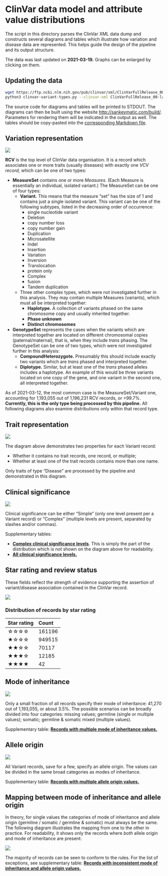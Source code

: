 # ClinVar data model and attribute value distributions

The script in this directory parses the ClinVar XML data dump and constructs several diagrams and tables which illustrate how variation and disease data are represented. This helps guide the design of the pipeline and its output structure.

The data was last updated on **2021-03-19.** Graphs can be enlarged by clicking on them.



## Updating the data

```bash
wget https://ftp.ncbi.nlm.nih.gov/pub/clinvar/xml/ClinVarFullRelease_00-latest.xml.gz
python3 clinvar-variant-types.py --clinvar-xml ClinVarFullRelease_00-latest.xml.gz
```

The source code for diagrams and tables will be printed to STDOUT. The diagrams can then be built using the website http://sankeymatic.com/build/. Parameters for rendering them will be indicated in the output as well. The tables should be copy-pasted into the [corresponding Markdown file](supplementary-tables.md).



## Variation representation

![](diagrams/variant-types.png)

**RCV** is the top level of ClinVar data organisation. It is a record which associates one or more traits (usually diseases) with exactly one _VCV record,_ which can be one of two types:
* **MeasureSet** contains one or more _Measures._ (Each Measure is essentially an individual, isolated variant.) The MeasureSet can be one of four types:
  - **Variant.** This means that the measure “set” has the size of 1 and contains just a single isolated variant. This variant can be one of the following subtypes, listed in the decreasing order of occurrence:
    + single nucleotide variant
    + Deletion
    + copy number loss
    + copy number gain
    + Duplication
    + Microsatellite
    + Indel
    + Insertion
    + Variation
    + Inversion
    + Translocation
    + protein only
    + Complex
    + fusion
    + Tandem duplication
  - Three other complex types, which were not investigated further in this analysis. They may contain multiple Measures (variants), which must all be interpreted together:
    + **Haplotype.** A collection of variants phased on the same chromosome copy and usually inherited together.
    + **Phase unknown**
    + **Distinct chromosomes**
* **GenotypeSet** represents the cases when the variants which are interpreted together are located on different chromosomal copies (paternal/maternal), that is, when they include _trans_ phasing. The GenotypeSet can be one of two types, which were not investigated further in this analysis:
  - **CompoundHeterozygote.** Presumably this should include exactly two variants which are _trans_ phased and interpreted together.
  - **Diplotype.** Similar, but at least one of the _trans_ phased alleles includes a haplotype. An example of this would be three variants located on one copy of the gene, and one variant in the second one, all interpreted together.

As of 2021-03-12, the most common case is the MeasureSet/Variant one, accounting for 1,193,055 out of 1,196,231 RCV records, or >99.7%. **Currently, this is the only type being processed by this pipeline.** All following diagrams also examine distributions only within that record type.



## Trait representation

![](diagrams/traits.png)

The diagram above demonstrates two properties for each Variant record:
* Whether it contains no trait records, one record, or multiple;
* Whether at least one of the trait records contains more than one name.

Only traits of type “Disease” are processed by the pipeline and demonstrated in this diagram.



## Clinical significance

![](diagrams/clinical-significance.png)

Clinical significance can be either “Simple” (only one level present per a Variant record) or “Complex” (multiple levels are present, separated by slashes and/or commas).

Supplementary tables:
* [**Complex clinical significance levels**](supplementary-tables.md#complex-clinical-significance-levels). This is simply the part of the distribution which is not shown on the diagram above for readability.
* [**All clinical significance levels.**](supplementary-tables.md#all-clinical-significance-levels)



## Star rating and review status

These fields reflect the strength of evidence supporting the assertion of variant/disease association contained in the ClinVar record.

![](diagrams/star-rating.png)

### Distribution of records by star rating
Star rating|Count
:--|:--
☆☆☆☆|161196
★☆☆☆|949515
★★☆☆|70117
★★★☆|12185
★★★★|42



## Mode of inheritance

![](diagrams/mode-of-inheritance.png)

Only a small fraction of all records specify their mode of inheritance: 41,270 out of 1,193,055, or about 3.5%. The possible scenarios can be broadly divided into four categories: missing values; germline (single or multiple values); somatic; germline & somatic mixed (multiple values).

Supplementary table: [**Records with multiple mode of inheritance values.**](supplementary-tables.md#records-with-multiple-mode-of-inheritance-values)



## Allele origin

![](diagrams/allele-origin.png)

All Variant records, save for a few, specify an allele origin. The values can be divided in the same broad categories as modes of inheritance.

Supplementary table: [**Records with multiple allele origin values.**](supplementary-tables.md#records-with-multiple-allele-origin-values)



## Mapping between mode of inheritance and allele origin

In theory, for single values the categories of mode of inheritance and allele origin (germline / somatic / germline & somatic) must always be the same. The following diagram illustrates the mapping from one to the other in practice. For readability, it shows only the records where *both* allele origin and mode of inheritance are present:

![](diagrams/inheritance-origin.png)

The majority of records can be seen to conform to the rules. For the list of exceptions, see supplementary table: [**Records with inconsistent mode of inheritance and allele origin values.**](supplementary-tables.md#records-with-inconsistent-mode-of-inheritance-and-allele-origin-values)
